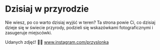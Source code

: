 # Dzisiaj w przyrodzie

Nie wiesz, po co warto dzisiaj wyjść w teren? Ta strona powie Ci, co dzisiaj dzieje się w świecie przyrody, podzieli się wskazówkami fotograficznymi i zasugeruje miejscówki.

Udanych zdjęć! 🌿📸
www.instagram.com/przyslonka
